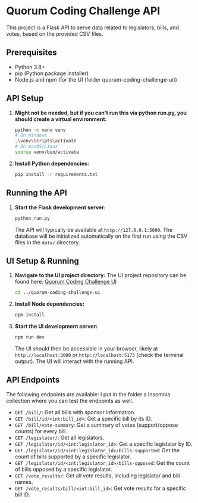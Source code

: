 # Quorum Coding Challenge API

This project is a Flask API to serve data related to legislators, bills, and votes, based on the provided CSV files.

## Prerequisites

*   Python 3.8+
*   pip (Python package installer)
*   Node.js and npm (for the UI (folder quorum-coding-challenge-ui))

## API Setup

1.  **Might not be needed, but if you can't run this via python run.py, you should create a virtual environment:**
    ```bash
    python -m venv venv
    # On Windows
    .\venv\Scripts\activate
    # On macOS/Linux
    source venv/bin/activate
    ```

2.  **Install Python dependencies:**
    ```bash
    pip install -r requirements.txt
    ```

## Running the API

1.  **Start the Flask development server:**
    ```bash
    python run.py
    ```
    The API will typically be available at `http://127.0.0.1:5000`. The database will be initialized automatically on the first run using the CSV files in the `data/` directory.

## UI Setup & Running

1.  **Navigate to the UI project directory:**
    The UI project repository can be found here: [Quorum Coding Challenge UI](https://github.com/brianzzs/Quorum-coding-challenge-ui)

    ```bash
    cd ../quorum-coding-challenge-ui
    ```

3.  **Install Node dependencies:**
    ```bash
    npm install
    ```

4.  **Start the UI development server:**
    ```bash
    npm run dev
    ```
    The UI should then be accessible in your browser, likely at `http://localhost:3000` or `http://localhost:5173` (check the terminal output). The UI will interact with the running API.

## API Endpoints

The following endpoints are available:
I put in the folder a Insomnia collection where you can test the endpoints as well.

*   `GET /bill/`: Get all bills with sponsor information.
*   `GET /bill/id/<int:bill_id>`: Get a specific bill by its ID.
*   `GET /bill/vote-summary`: Get a summary of votes (support/oppose counts) for every bill.
*   `GET /legislator/`: Get all legislators.
*   `GET /legislator/id/<int:legislator_id>`: Get a specific legislator by ID.
*   `GET /legislator/id/<int:legislator_id>/bills-supported`: Get the count of bills supported by a specific legislator.
*   `GET /legislator/id/<int:legislator_id>/bills-opposed`: Get the count of bills opposed by a specific legislator.
*   `GET /vote_results/`: Get all vote results, including legislator and bill names.
*   `GET /vote_results/bill/<int:bill_id>`: Get vote results for a specific bill ID. 
